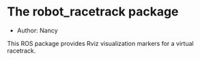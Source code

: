 # The robot_racetrack package

- Author: Nancy

This ROS package provides Rviz visualization markers for a virtual racetrack.
